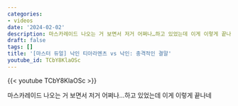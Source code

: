```yaml
---
categories:
- videos
date: '2024-02-02'
description: 마스카레이드 나오는 거 보면서 저거 어쩌나…하고 있었는데 이게 이렇게 끝나네
draft: false
tags: []
title: '[마스터 듀얼] 낙인 티아라멘츠 vs 낙인: 충격적인 결말'
youtube_id: TCbY8KlaOSc
---
```



{{< youtube TCbY8KlaOSc >}}

마스카레이드 나오는 거 보면서 저거 어쩌나…하고 있었는데 이게 이렇게 끝나네